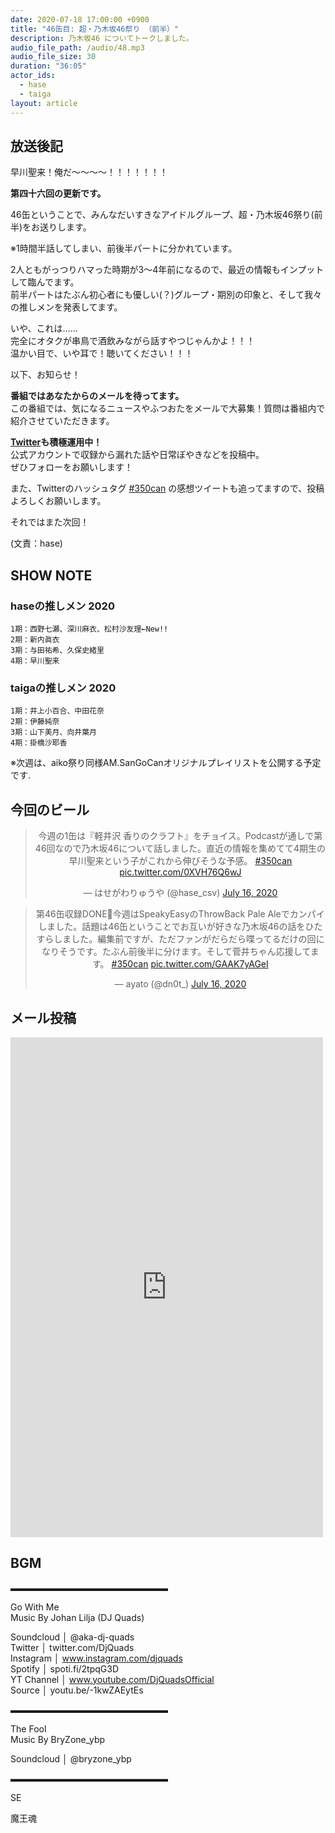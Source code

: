 ```yaml
---
date: 2020-07-18 17:00:00 +0900 
title: "46缶目: 超・乃木坂46祭り （前半）"
description: 乃木坂46 についてトークしました。
audio_file_path: /audio/48.mp3
audio_file_size: 30
duration: "36:05"
actor_ids:
  - hase
  - taiga
layout: article
---
```


## 放送後記

早川聖来！俺だ〜〜〜〜！！！！！！！

__第四十六回の更新です。__

46缶ということで、みんなだいすきなアイドルグループ、超・乃木坂46祭り(前半)をお送りします。

※1時間半話してしまい、前後半パートに分かれています。

2人ともがっつりハマった時期が3〜4年前になるので、最近の情報もインプットして臨んでます。  
前半パートはたぶん初心者にも優しい(？)グループ・期別の印象と、そして我々の推しメンを発表してます。

いや、これは……  
完全にオタクが串鳥で酒飲みながら話すやつじゃんかよ！！！  
温かい目で、いや耳で！聴いてください！！！ 

以下、お知らせ！

__番組ではあなたからのメールを待ってます。__  
この番組では、気になるニュースやふつおたをメールで大募集！質問は番組内で紹介させていただきます。  

__[Twitter](https://twitter.com/am350can)も積極運用中！__  
公式アカウントで収録から漏れた話や日常ぼやきなどを投稿中。  
ぜひフォローをお願いします！  

また、Twitterのハッシュタグ [#350can](https://twitter.com/search?q=%23350can&src=hashtag_click) の感想ツイートも追ってますので、投稿よろしくお願いします。

それではまた次回！

(文責：hase)

## SHOW NOTE

### haseの推しメン 2020
```
1期：西野七瀬、深川麻衣、松村沙友理←New!!
2期：新内眞衣
3期：与田祐希、久保史緒里
4期：早川聖来
```
### taigaの推しメン 2020
```
1期：井上小百合、中田花奈
2期：伊藤純奈
3期：山下美月、向井葉月
4期：掛橋沙耶香
```

※次週は、aiko祭り同様AM.SanGoCanオリジナルプレイリストを公開する予定です.

## 今回のビール

<center>
<blockquote class="twitter-tweet"><p lang="ja" dir="ltr">今週の1缶は『軽井沢 香りのクラフト』をチョイス。Podcastが通しで第46回なので乃木坂46について話しました。直近の情報を集めてて4期生の早川聖来という子がこれから伸びそうな予感。 <a href="https://twitter.com/hashtag/350can?src=hash&amp;ref_src=twsrc%5Etfw">#350can</a> <a href="https://t.co/0XVH76Q6wJ">pic.twitter.com/0XVH76Q6wJ</a></p>&mdash; はせがわりゅうや (@hase_csv) <a href="https://twitter.com/hase_csv/status/1283774886771478529?ref_src=twsrc%5Etfw">July 16, 2020</a></blockquote> <script async src="https://platform.twitter.com/widgets.js" charset="utf-8"></script>

<blockquote class="twitter-tweet"><p lang="ja" dir="ltr">第46缶収録DONE🍻今週はSpeakyEasyのThrowBack Pale Aleでカンパイしました。話題は46缶ということでお互いが好きな乃木坂46の話をひたすらしました。編集前ですが、ただファンがだらだら喋ってるだけの回になりそうです。たぶん前後半に分けます。そして菅井ちゃん応援してます。 <a href="https://twitter.com/hashtag/350can?src=hash&amp;ref_src=twsrc%5Etfw">#350can</a> <a href="https://t.co/GAAK7yAGeI">pic.twitter.com/GAAK7yAGeI</a></p>&mdash; ayato (@dn0t_) <a href="https://twitter.com/dn0t_/status/1283778040166617088?ref_src=twsrc%5Etfw">July 16, 2020</a></blockquote> <script async src="https://platform.twitter.com/widgets.js" charset="utf-8"></script>
</center>

## メール投稿
<div class="iframe-wrapper">
<iframe src="https://docs.google.com/forms/d/e/1FAIpQLSfTZ99ZtY5BJtHk38i7c_p3AdF-uIGnOOsc6W05wV6L0MTAQg/viewform?embedded=true" width="500" height="800" frameborder="0" marginheight="0" marginwidth="0">読み込んでいます…</iframe>
</div>

## BGM
▬▬▬▬▬▬▬▬▬▬▬▬▬▬▬▬▬▬  

Go With Me  
Music By Johan Lilja (DJ Quads)  

Soundcloud │ @aka-dj-quads  
Twitter │ twitter.com/DjQuads  
Instagram │ www.instagram.com/djquads  
Spotify │ spoti.fi/2tpqG3D  
YT Channel │ www.youtube.com/DjQuadsOfficial  
Source │ youtu.be/-1kwZAEytEs  

▬▬▬▬▬▬▬▬▬▬▬▬▬▬▬▬▬▬  

The Fool  
Music By BryZone_ybp  

Soundcloud │ @bryzone_ybp  

▬▬▬▬▬▬▬▬▬▬▬▬▬▬▬▬▬▬  

SE

魔王魂

